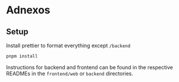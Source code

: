 # Adnexos

## Setup

Install prettier to format everything except `/backend`

```bash
pnpm install
```

Instructions for backend and frontend can be found in the respective READMEs in the `frontend/web` or `backend` directories.
